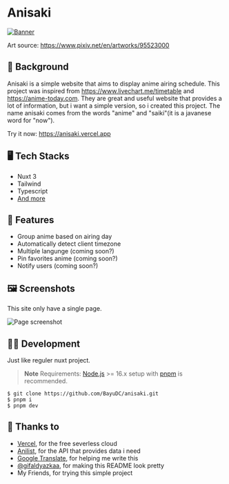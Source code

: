 # Anisaki

[![Banner](https://cdn.discordapp.com/attachments/946013429200723989/1131233464432205906/banner_compressed.png)](https://anisaki.vercel.app)

Art source: https://www.pixiv.net/en/artworks/95523000

## 📖 Background

Anisaki is a simple website that aims to display anime airing schedule.
This project was inspired from https://www.livechart.me/timetable and https://anime-today.com.
They are great and useful website that provides a lot of information,
but i want a simple version, so i created this project.
The name anisaki comes from the words "anime" and "saiki"(it is a javanese word for "now").

Try it now: https://anisaki.vercel.app

## 🖥️ Tech Stacks

-   Nuxt 3
-   Tailwind
-   Typescript
-   [And more](./package.json)

## 💎 Features

-   Group anime based on airing day
-   Automatically detect client timezone
-   Multiple langunge (coming soon?)
-   Pin favorites anime (coming soon?)
-   Notify users (coming soon?)

## 🖼️ Screenshots

This site only have a single page.

![Page screenshot](https://cdn.discordapp.com/attachments/946013429200723989/1131323603904888954/leMxiiZzEe60cQJCrBEAAg.png)

## 👨‍💻 Development

Just like reguler nuxt project.

> **Note**
> Requirements: [Node.js](https://nodejs.org) >= 16.x setup with [pnpm](https://pnpm.io) is recommended.

```
$ git clone https://github.com/BayuDC/anisaki.git
$ pnpm i
$ pnpm dev
```

## 🤝 Thanks to

-   [Vercel](https://vercel.com), for the free severless cloud
-   [Anilist](https://anilist.co), for the API that provides data i need
-   [Google Translate](https://translate.google.com), for helping me write this
-   [@gifaldyazkaa](https://github.com/gifaldyazkaa), for making this README look pretty
-   My Friends, for trying this simple project
